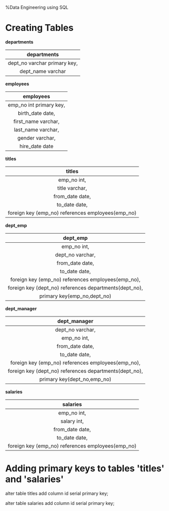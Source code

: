 %Data Engineering using SQL

# Creating Tables

**departments**

|        departments         |
|:--------------------------:|
|dept_no varchar primary key,|
|	dept_name varchar    |


**employees**

|        employees          |
|:-------------------------:|
|   emp_no int primary key, |
|	birth_date date,    |
|	first_name varchar, |
|	last_name varchar,  |
|	gender varchar,     |
|	hire_date date      |


**titles**

|         titles            | 
|:-------------------------:|
|	emp_no int,         |	
|	title varchar,      |
|	from_date date,     |
|	to_date date,       |
|foreign key (emp_no) references employees(emp_no) |


**dept_emp**

|           dept_emp        |
|:-------------------------:|
|	emp_no int,         |
|	dept_no varchar,    |
|	from_date date,     |
|	to_date date,       |
|	foreign key (emp_no) references employees(emp_no),|
|	foreign key (dept_no) references departments(dept_no),|
|	primary key(emp_no,dept_no)|


**dept_manager**

|       dept_manager        |
|:-------------------------:|
|	dept_no varchar,    |
|	emp_no int,         |
|	from_date date,     |
|	to_date date,       |
|foreign key (emp_no) references employees(emp_no),|
|foreign key (dept_no) references departments(dept_no),|
|primary key(dept_no,emp_no)|


**salaries**

|    salaries               |
|:-------------------------:|
|	emp_no int,         |
|	salary int,         |
|	from_date date,     |
|	to_date date,       |
|foreign key (emp_no) references employees(emp_no)|


# Adding  primary keys to tables 'titles' and 'salaries'

alter table titles
add column id serial primary key;


alter table salaries
add column id serial primary key;
